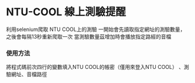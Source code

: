 # NTU-COOL 線上測驗提醒


利用selenium爬取 NTU COOL上的測驗
一開始會先讀取指定網址的測驗數量，之後會每隔13秒重新爬取一次
當測驗數量茲增加時會播放指定路經的音檔

<h3>使用方法</h3>

將程式碼前次四行的變數填入NTU COOL的帳密（僅用來登入NTU COOL）
、測驗網址、音檔路徑


